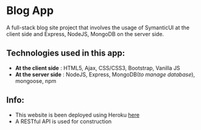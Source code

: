 # Blog App

A full-stack blog site project that involves the usage of SymanticUI at the client side and Express, NodeJS, MongoDB on the server side.

## Technologies used in this app:
-  **At the client side** : HTML5, Ajax, CSS/CSS3, Bootstrap, Vanilla JS
-  **At the server side** : NodeJS, Express, MongoDB(_to manage database_), mongoose, npm

## Info:
 - This website is been deployed using Heroku [here](https://howling-plague-88340.herokuapp.com/blogs)
 - A RESTful API is used for construction
